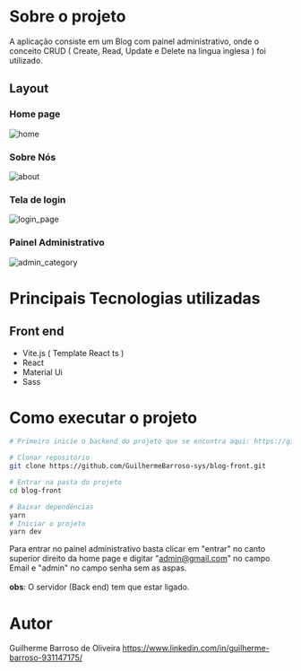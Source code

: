 # Sobre o projeto

A aplicação consiste em um Blog com painel administrativo, onde o conceito CRUD ( Create, Read, Update e Delete na lingua inglesa ) foi utilizado.
## Layout
### Home page
![home](https://imgur.com/581pbV0.png)
### Sobre Nós
![about](https://imgur.com/3bMGbIv.png)
### Tela de login
![login_page](https://i.imgur.com/bUpoqCK.png) 
### Painel Administrativo
![admin_category](https://imgur.com/xcydxQz.png) 



# Principais Tecnologias utilizadas
## Front end
- Vite.js ( Template React ts )
- React
- Material Ui
- Sass

# Como executar o projeto


```bash
# Primeiro inicie o backend do projeto que se encontra aqui: https://github.com/GuilhermeBarroso-sys/Back-end-Blog

# Clonar repositório
git clone https://github.com/GuilhermeBarroso-sys/blog-front.git

# Entrar na pasta do projeto
cd blog-front

# Baixar dependências
yarn 
# Iniciar o projeto
yarn dev
```

Para entrar no painel administrativo basta clicar em "entrar" no canto superior direito da home page e digitar "admin@gmail.com" no campo Email e  "admin" no campo senha sem as aspas. <br><br>
<strong>obs</strong>: O servidor (Back end) tem que estar ligado.

# Autor

Guilherme Barroso de Oliveira
https://www.linkedin.com/in/guilherme-barroso-931147175/

